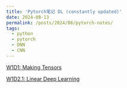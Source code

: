 ```yaml
---
title: 'Pytorch笔记 DL (constantly updated)'
date: 2024-08-13
permalink: /posts/2024/08/pytorch-notes/
tags:
  - python
  - pytorch
  - DNN
  - CNN
---
```


[W1D1: Making Tensors](https://shangll.notion.site/W1D1-Making-Tensors-fd6c7365b7154019826166e212351882)

[W1D2.1: Linear Deep Learning](https://shangll.notion.site/W1D2-Learning-Hyperparameters-2da1d27148f0447ba5ddec240fed6b74?pvs=4)
